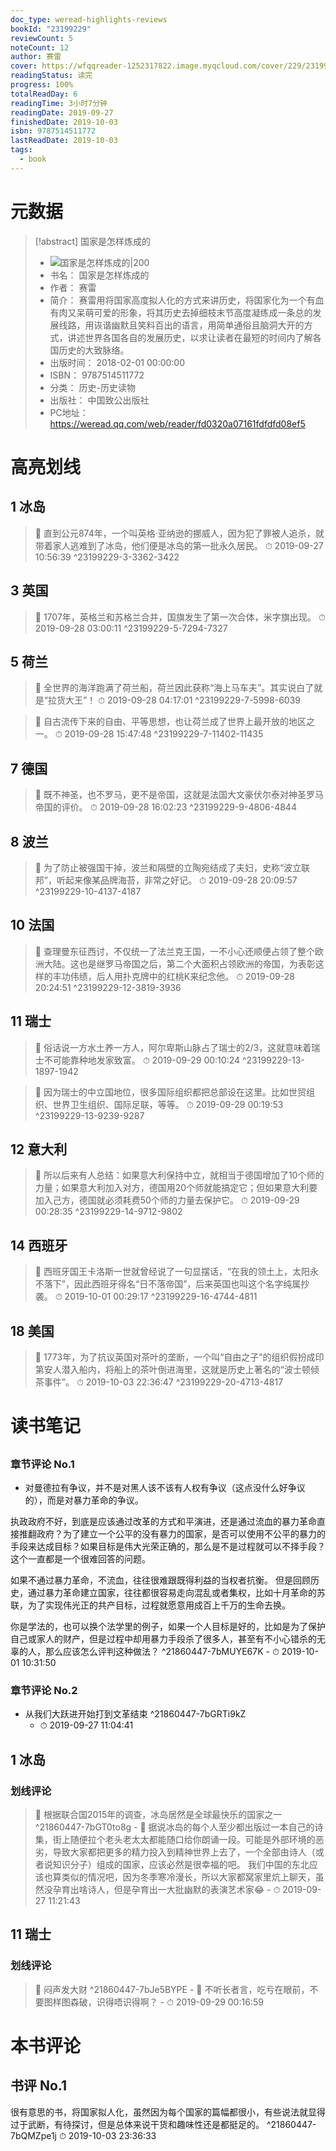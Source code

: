 ```yaml
---
doc_type: weread-highlights-reviews
bookId: "23199229"
reviewCount: 5
noteCount: 12
author: 赛雷
cover: https://wfqqreader-1252317822.image.myqcloud.com/cover/229/23199229/t7_23199229.jpg
readingStatus: 读完
progress: 100%
totalReadDay: 6
readingTime: 3小时7分钟
readingDate: 2019-09-27
finishedDate: 2019-10-03
isbn: 9787514511772
lastReadDate: 2019-10-03
tags:
  - book
---
```

# 元数据
> [!abstract] 国家是怎样炼成的
> - ![ 国家是怎样炼成的|200](https://wfqqreader-1252317822.image.myqcloud.com/cover/229/23199229/t7_23199229.jpg)
> - 书名： 国家是怎样炼成的
> - 作者： 赛雷
> - 简介： 赛雷用将国家高度拟人化的方式来讲历史，将国家化为一个有血有肉又呆萌可爱的形象，将其历史去掉细枝末节高度凝练成一条总的发展线路，用诙谐幽默且笑料百出的语言，用简单通俗且脑洞大开的方式，讲述世界各国各自的发展历史，以求让读者在最短的时间内了解各国历史的大致脉络。
> - 出版时间： 2018-02-01 00:00:00
> - ISBN： 9787514511772
> - 分类： 历史-历史读物
> - 出版社： 中国致公出版社
> - PC地址：https://weread.qq.com/web/reader/fd0320a07161fdfdfd08ef5

# 高亮划线

## 1 冰岛

> 📌 直到公元874年，一个叫英格·亚纳逊的挪威人，因为犯了罪被人追杀，就带着家人逃难到了冰岛，他们便是冰岛的第一批永久居民。 
> ⏱ 2019-09-27 10:56:39 ^23199229-3-3362-3422

## 3 英国

> 📌 1707年，英格兰和苏格兰合并，国旗发生了第一次合体，米字旗出现。 
> ⏱ 2019-09-28 03:00:11 ^23199229-5-7294-7327

## 5 荷兰

> 📌 全世界的海洋跑满了荷兰船，荷兰因此获称“海上马车夫”。其实说白了就是“拉货大王”！ 
> ⏱ 2019-09-28 04:17:01 ^23199229-7-5998-6039

> 📌 自古流传下来的自由、平等思想，也让荷兰成了世界上最开放的地区之一。 
> ⏱ 2019-09-28 15:47:48 ^23199229-7-11402-11435

## 7 德国

> 📌 既不神圣，也不罗马，更不是帝国，这就是法国大文豪伏尔泰对神圣罗马帝国的评价。 
> ⏱ 2019-09-28 16:02:23 ^23199229-9-4806-4844

## 8 波兰

> 📌 为了防止被强国干掉，波兰和隔壁的立陶宛结成了夫妇，史称“波立联邦”，听起来像某品牌海苔，非常之好记。 
> ⏱ 2019-09-28 20:09:57 ^23199229-10-4137-4187

## 10 法国

> 📌 查理曼东征西讨，不仅统一了法兰克王国，一不小心还顺便占领了整个欧洲大陆。这也是继罗马帝国之后，第二个大面积占领欧洲的帝国，为表彰这样的丰功伟绩，后人用扑克牌中的红桃K来纪念他。 
> ⏱ 2019-09-28 20:24:51 ^23199229-12-3819-3936

## 11 瑞士

> 📌 俗话说一方水土养一方人，阿尔卑斯山脉占了瑞士的2/3，这就意味着瑞士不可能靠种地发家致富。 
> ⏱ 2019-09-29 00:10:24 ^23199229-13-1897-1942

> 📌 因为瑞士的中立国地位，很多国际组织都把总部设在这里。比如世贸组织、世界卫生组织、国际足联，等等。 
> ⏱ 2019-09-29 00:19:53 ^23199229-13-9239-9287

## 12 意大利

> 📌 所以后来有人总结：如果意大利保持中立，就相当于德国增加了10个师的力量；如果意大利加入对方，德国用20个师就能搞定它；但如果意大利要加入己方，德国就必须耗费50个师的力量去保护它。 
> ⏱ 2019-09-29 00:28:35 ^23199229-14-9712-9802

## 14 西班牙

> 📌 西班牙国王卡洛斯一世就曾经说了一句显摆话，“在我的领土上，太阳永不落下”，因此西班牙得名“日不落帝国”，后来英国也叫这个名字纯属抄袭。 
> ⏱ 2019-10-01 00:29:17 ^23199229-16-4744-4811

## 18 美国

> 📌 1773年，为了抗议英国对茶叶的垄断，一个叫“自由之子”的组织假扮成印第安人潜入船内，将船上的茶叶倒进海里，这就是历史上著名的“波士顿倾茶事件”。 
> ⏱ 2019-10-03 22:36:47 ^23199229-20-4713-4817

# 读书笔记

## 

### 章节评论 No.1
- 对曼德拉有争议，并不是对黑人该不该有人权有争议（这点没什么好争议的），而是对暴力革命的争议。

执政政府不好，到底是应该通过改革的方式和平演进，还是通过流血的暴力革命直接推翻政府？为了建立一个公平的没有暴力的国家，是否可以使用不公平的暴力的手段来达成目标？如果目标是伟大光荣正确的，那么是不是过程就可以不择手段？这个一直都是一个很难回答的问题。

如果不通过暴力革命，不流血，往往很难跟既得利益的当权者抗衡。
但是回顾历史，通过暴力革命建立国家，往往都很容易走向混乱或者集权，比如十月革命的苏联，为了实现伟光正的共产目标，过程就愿意用成百上千万的生命去换。

你是学法的，也可以换个法学里的例子，如果一个人目标是好的，比如是为了保护自己或家人的财产，但是过程中却用暴力手段杀了很多人，甚至有不小心错杀的无辜的人，那么应该怎么评判这种做法？ ^21860447-7bMUYE67K
    - ⏱ 2019-10-01 10:31:50 
### 章节评论 No.2
- 从我们大跃进开始打到文革结束 ^21860447-7bGRTi9kZ
    - ⏱ 2019-09-27 11:04:41    
## 1 冰岛

### 划线评论
> 📌 根据联合国2015年的调查，冰岛居然是全球最快乐的国家之一  ^21860447-7bGT0to8g
    - 💭 据说冰岛的每个人至少都出版过一本自己的诗集，街上随便拉个老头老太太都能随口给你朗诵一段。可能是外部环境的恶劣，导致大家都把更多的精力投入到精神世界上去了，一个全部由诗人（或者说知识分子）组成的国家，应该必然是很幸福的吧。
我们中国的东北应该也算类似的情况吧，因为冬季寒冷漫长，所以大家都窝家里炕上聊天，虽然没孕育出啥诗人，但是孕育出一大批幽默的表演艺术家😂
    - ⏱ 2019-09-27 11:21:43
   
## 11 瑞士

### 划线评论
> 📌 闷声发大财  ^21860447-7bJe5BYPE
    - 💭 不听长者言，吃亏在眼前，不要图样图森破，识得唔识得啊？
    - ⏱ 2019-09-29 00:16:59
   
# 本书评论

## 书评 No.1 
很有意思的书，将国家拟人化，虽然因为每个国家的篇幅都很小，有些说法就显得过于武断，有待探讨，但是总体来说干货和趣味性还是都挺足的。 ^21860447-7bQMZpe1j
⏱ 2019-10-03 23:36:33

